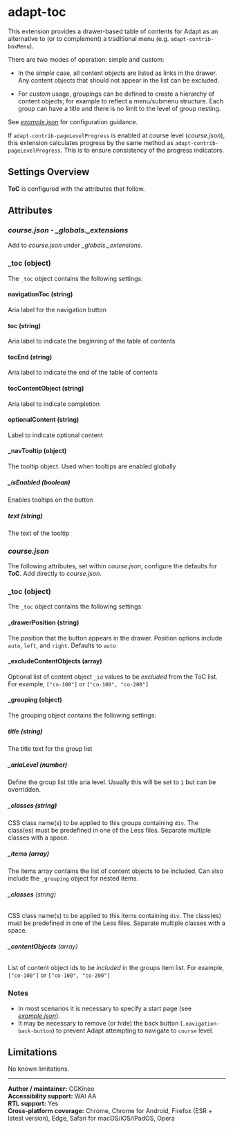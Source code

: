 # adapt-toc

This extension provides a drawer-based table of contents for Adapt as an alternative to (or to complement) a traditional menu (e.g. `adapt-contrib-boxMenu`).

There are two modes of operation: simple and custom:

- In the *simple* case, all content objects are listed as links in the drawer. Any content objects that should not appear in the list can be excluded.

- For *custom* usage, groupings can be defined to create a hierarchy of content objects; for example to reflect a menu/submenu structure. Each group can have a title and there is no limit to the level of group nesting.

See [*example.json*](https://github.com/cgkineo/adapt-toc/blob/master/example.json) for configuration guidance.

If `adapt-contrib-pageLevelProgress` is enabled at course level (*course.json*), this extension calculates progress by the same method as `adapt-contrib-pageLevelProgress`. This is to ensure consistency of the progress indicators.

## Settings Overview

**ToC** is configured with the attributes that follow.

## Attributes

### *course.json - \_globals.\_extensions*

Add to *course.json* under *\_globals.\_extensions*.

### **\_toc** (object)

The `_toc` object contains the following settings:

#### **navigationToc** (string)

Aria label for the navigation button

#### **toc** (string)

Aria label to indicate the beginning of the table of contents

#### **tocEnd** (string)

Aria label to indicate the end of the table of contents

#### **tocContentObject** (string)

Aria label to indicate completion

#### **optionalContent** (string)

Label to indicate optional content

#### **\_navTooltip** (object)

The tooltip object. Used when tooltips are enabled globally

##### **\_isEnabled** (boolean)

Enables tooltips on the button

##### **text** (string)

The text of the tooltip

### *course.json*

The following attributes, set within *course.json*, configure the defaults for **ToC**. Add directly to *course.json*.

### **\_toc** (object)

The `_toc` object contains the following settings:

#### **\_drawerPosition** (string)

The position that the button appears in the drawer. Position options include `auto`, `left`, and `right`. Defaults to `auto`

#### **\_excludeContentObjects** (array)

Optional list of content object `_id` values to be *excluded* from the ToC list. For example, `["co-100"]` or `["co-100", "co-200"]`

#### **\_grouping** (object)

The grouping object contains the following settings:

##### **title** (string)

The title text for the group list

##### **\_ariaLevel** (number)

Define the group list title aria level. Usually this will be set to `1` but can be overridden.

##### **\_classes** (string)

CSS class name(s) to be applied to this groups containing `div`. The class(es) must be predefined in one of the Less files. Separate multiple classes with a space.

##### **\_items** (array)

The items array contains the list of content objects to be included. Can also include the `_grouping` object for nested items.

###### **\_classes** (string)

CSS class name(s) to be applied to this items containing `div`. The class(es) must be predefined in one of the Less files. Separate multiple classes with a space.

###### **\_contentObjects** (array)

List of content object ids to be *included* in the groups item list. For example, `["co-100"]` or `["co-100", "co-200"]`

### Notes

- In most scenarios it is necessary to specify a start page (see [*example.json*](https://github.com/cgkineo/adapt-toc/blob/master/example.json)).
- It may be necessary to remove (or hide) the back button (`.navigation-back-button`) to prevent Adapt attempting to navigate to `course` level.

## Limitations

No known limitations.

----------------------------

**Author / maintainer:**  CGKineo<br>
**Accessibility support:** WAI AA<br>
**RTL support:** Yes<br>
**Cross-platform coverage:** Chrome, Chrome for Android, Firefox (ESR + latest version), Edge, Safari for macOS/iOS/iPadOS, Opera<br>
